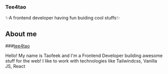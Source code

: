 ### Tee4tao
✨A frontend developer having fun buiding cool stuffs✨

## About me

###[tee4tao](https://github.com/tee4tao)

Hello! My name is Taofeek and I'm a Frontend Developer building awesome stuff for the web! I like to work with technologies like Tailwindcss, Vanilla JS, React

